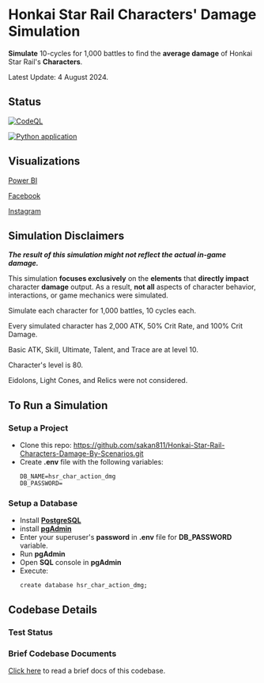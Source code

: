 # Honkai Star Rail Characters' Damage Simulation

**Simulate** 10-cycles for 1,000 battles to find the **average damage** of Honkai Star Rail's **Characters**.

Latest Update: 4 August 2024.

## Status
[![CodeQL](https://github.com/sakan811/Honkai-Star-Rail-Characters-Damage-By-Scenarios/actions/workflows/codeql.yml/badge.svg)](https://github.com/sakan811/Honkai-Star-Rail-Characters-Damage-By-Scenarios/actions/workflows/codeql.yml)

[![Python application](https://github.com/sakan811/Honkai-Star-Rail-Characters-Damage-By-Scenarios/actions/workflows/python-app.yml/badge.svg)](https://github.com/sakan811/Honkai-Star-Rail-Characters-Damage-By-Scenarios/actions/workflows/python-app.yml)

## Visualizations
[Power BI](https://app.powerbi.com/view?r=eyJrIjoiMjg4YTk5ZWQtZTJhMS00NDg1LTg4NGEtZmU4OGQ4MzQxZTYwIiwidCI6ImZlMzViMTA3LTdjMmYtNGNjMy1hZDYzLTA2NTY0MzcyMDg3OCIsImMiOjEwfQ%3D%3D) 

[Facebook](https://www.facebook.com/permalink.php?story_fbid=pfbid07SuEcpM6WXHHn24JKD2ncjvUjr2VXp7k2uh8zPbqfJfwXq2XexWHSTfYUGcMnxbrl&id=61553626169836)  

[Instagram](https://www.instagram.com/p/C-QUgnxsAZA/?utm_source=ig_web_copy_link&igsh=MzRlODBiNWFlZA==)

## Simulation Disclaimers
**_The result of this simulation might not reflect the actual in-game damage._**

This simulation **focuses exclusively** on the **elements** that **directly impact** character **damage** output. 
As a result, **not all** aspects of character behavior, interactions, or game mechanics were simulated.

Simulate each character for 1,000 battles, 10 cycles each.

Every simulated character has 2,000 ATK, 50% Crit Rate, and 100% Crit Damage.

Basic ATK, Skill, Ultimate, Talent, and Trace are at level 10.

Character's level is 80.

Eidolons, Light Cones, and Relics were not considered.

## To Run a Simulation
### Setup a Project
- Clone this repo: https://github.com/sakan811/Honkai-Star-Rail-Characters-Damage-By-Scenarios.git
- Create **.env** file with the following variables:
  ```
  DB_NAME=hsr_char_action_dmg
  DB_PASSWORD=
  ```

### Setup a Database
- Install **[PostgreSQL](https://www.postgresql.org/)**
- install **[pgAdmin](https://www.pgadmin.org/)**
- Enter your superuser's **password** in **.env** file for **DB_PASSWORD** variable. 
- Run **pgAdmin**
- Open **SQL** console in **pgAdmin**
- Execute:
  ```
  create database hsr_char_action_dmg;
  ```

## Codebase Details
### Test Status


### Brief Codebase Documents
[Click here](docs/DOCS.md) to read a brief docs of this codebase.
